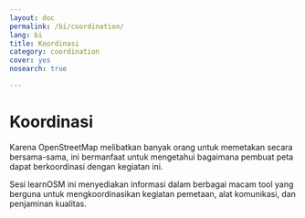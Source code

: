 ```yaml
---
layout: doc
permalink: /bi/coordination/
lang: bi
title: Koordinasi
category: coordination
cover: yes
nosearch: true

---
```


Koordinasi
============

Karena OpenStreetMap melibatkan banyak orang untuk memetakan secara
bersama-sama, ini bermanfaat untuk mengetahui bagaimana pembuat
peta dapat berkoordinasi dengan kegiatan ini.

Sesi learnOSM ini menyediakan informasi dalam berbagai macam tool
yang berguna untuk mengkoordinasikan kegiatan pemetaan, alat
komunikasi, dan penjaminan kualitas.


